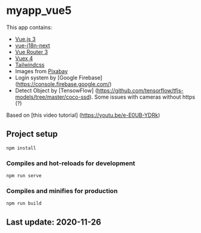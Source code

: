 # myapp_vue5
This app contains:
- [Vue.js 3](https://v3.vuejs.org/)
- [vue-i18n-next](https://github.com/intlify/vue-i18n-next)
- [Vue Router 3](https://next.router.vuejs.org/)
- [Vuex 4](https://next.vuex.vuejs.org/)
- [Tailwindcss](https://tailwindcss.com/)
- Images from [Pixabay](https://pixabay.com)
- Login system by [Google Firebase] (https://console.firebase.google.com/)
- Detect Object by [TensowFlow] (https://github.com/tensorflow/tfjs-models/tree/master/coco-ssd). Some issues with cameras without https (?)

Based on [this video tutorial] (https://youtu.be/e-E0UB-YDRk) 

## Project setup
```
npm install
```

### Compiles and hot-reloads for development
```
npm run serve
```

### Compiles and minifies for production
```
npm run build
```

## Last update: 2020-11-26
